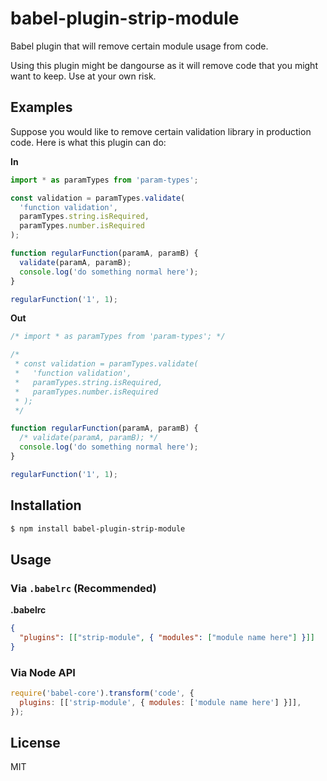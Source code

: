 # babel-plugin-strip-module

Babel plugin that will remove certain module usage from code.

Using this plugin might be dangourse as it will remove code that you might want to keep. Use at your
own risk.

## Examples

Suppose you would like to remove certain validation library in production code. Here is what this
plugin can do:

**In**

```js
import * as paramTypes from 'param-types';

const validation = paramTypes.validate(
  'function validation',
  paramTypes.string.isRequired,
  paramTypes.number.isRequired
);

function regularFunction(paramA, paramB) {
  validate(paramA, paramB);
  console.log('do something normal here');
}

regularFunction('1', 1);
```

**Out**

```js
/* import * as paramTypes from 'param-types'; */

/*
 * const validation = paramTypes.validate(
 *   'function validation',
 *   paramTypes.string.isRequired,
 *   paramTypes.number.isRequired
 * );
 */

function regularFunction(paramA, paramB) {
  /* validate(paramA, paramB); */
  console.log('do something normal here');
}

regularFunction('1', 1);
```

## Installation

```sh
$ npm install babel-plugin-strip-module
```

## Usage

### Via `.babelrc` (Recommended)

**.babelrc**

```json
{
  "plugins": [["strip-module", { "modules": ["module name here"] }]]
}
```

### Via Node API

```javascript
require('babel-core').transform('code', {
  plugins: [['strip-module', { modules: ['module name here'] }]],
});
```

## License

MIT
